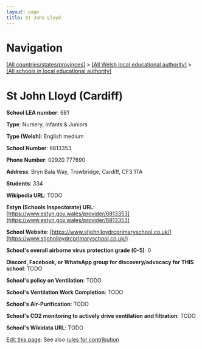 ```yaml
---
layout: page
title: St John Lloyd
---
```

# Navigation

[[All countries/states/provinces]](../../..) > [[All Welsh local educational authority]](../..) > [[All schools in local educational authority]](..)

# St John Lloyd (Cardiff)

**School LEA number**: 681

**Type**: Nursery, Infants & Juniors

**Type (Welsh)**: English medium

**School Number**: 6813353

**Phone Number**: 02920 777690

**Address**: Bryn Bala Way, Trowbridge, Cardiff, CF3 1TA

**Students**: 334

**Wikipedia URL**: TODO

**Estyn (Schools Inspectorate) URL**: [https://www.estyn.gov.wales/provider/6813353](https://www.estyn.gov.wales/provider/6813353)

**School Website**: [https://www.stjohnlloydrcprimaryschool.co.uk/](https://www.stjohnlloydrcprimaryschool.co.uk/)

**School's overall airborne virus protection grade (0-5)**: 0

**Discord, Facebook, or WhatsApp group for discovery/advocacy for THIS school**: TODO

**School's policy on Ventilation**: TODO

**School's Ventilation Work Completion**: TODO

**School's Air-Purification**: TODO

**School's CO2 monitoring to actively drive ventilation and filtration**: TODO

**School's Wikidata URL**: TODO




[Edit this page](https://github.com/ventilate-schools/Wales/edit/prif/./Cardiff/St_John_Lloyd.md). See also [rules for contribution](../../../contribution-rules/)